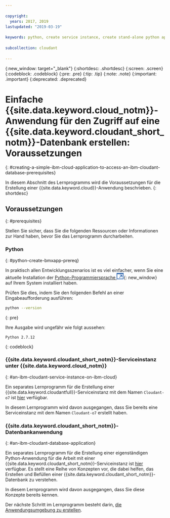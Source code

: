 ```yaml
---

copyright:
  years: 2017, 2019
lastupdated: "2019-03-19"

keywords: python, create service instance, create stand-alone python application

subcollection: cloudant

---
```


{:new_window: target="_blank"}
{:shortdesc: .shortdesc}
{:screen: .screen}
{:codeblock: .codeblock}
{:pre: .pre}
{:tip: .tip}
{:note: .note}
{:important: .important}
{:deprecated: .deprecated}

<!-- Acrolinx: 2017-05-10 -->

# Einfache {{site.data.keyword.cloud_notm}}-Anwendung für den Zugriff auf eine {{site.data.keyword.cloudant_short_notm}}-Datenbank erstellen: Voraussetzungen
{: #creating-a-simple-ibm-cloud-application-to-access-an-ibm-cloudant-database-prerequisites}

In diesem Abschnitt des Lernprogramms wird die Voraussetzungen
für die Erstellung einer {{site.data.keyword.cloud}}-Anwendung beschrieben.
{: shortdesc}

## Voraussetzungen
{: #prerequisites}

Stellen Sie sicher, dass Sie die folgenden Ressourcen oder Informationen zur Hand haben, bevor Sie das Lernprogramm durcharbeiten.

### Python
{: #python-create-bmxapp-prereq}

In praktisch allen Entwicklungsszenarios ist es viel einfacher, wenn Sie eine aktuelle Installation der
[Python-Programmiersprache ![Symbol für externen Link](../images/launch-glyph.svg "Symbol für externen Link")](https://www.python.org/){: new_window}
auf Ihrem System installiert haben.

Prüfen Sie dies, indem Sie den folgenden Befehl an einer Eingabeaufforderung ausführen:

```sh
python --version
```
{: pre}

Ihre Ausgabe wird ungefähr wie folgt aussehen:

```
Python 2.7.12
```
{: codeblock}

### {{site.data.keyword.cloudant_short_notm}}-Serviceinstanz unter {{site.data.keyword.cloud_notm}}
{: #an-ibm-cloudant-service-instance-on-ibm-cloud}

Ein separates Lernprogramm für die Erstellung einer {{site.data.keyword.cloudantfull}}-Serviceinstanz mit dem Namen
`Cloudant-o7` ist [hier](/docs/services/Cloudant?topic=cloudant-creating-an-ibm-cloudant-instance-on-ibm-cloud#creating-an-ibm-cloudant-instance-on-ibm-cloud) verfügbar.

In diesem Lernprogramm wird davon ausgegangen, dass Sie bereits eine Serviceinstanz mit dem
Namen `Cloudant-o7` erstellt haben.

### {{site.data.keyword.cloudant_short_notm}}-Datenbankanwendung
{: #an-ibm-cloudant-database-application}

Ein separates Lernprogramm für die Erstellung einer eigenständigen Python-Anwendung für die Arbeit mit einer {{site.data.keyword.cloudant_short_notm}}-Serviceinstanz ist [hier](/docs/services/Cloudant?topic=cloudant-creating-and-populating-a-simple-ibm-cloudant-database-on-ibm-cloud#creating-and-populating-a-simple-ibm-cloudant-database-on-ibm-cloud) verfügbar.
Es stellt eine Reihe von Konzepten vor, die dabei helfen, das Erstellen und Befüllen einer {{site.data.keyword.cloudant_short_notm}}-Datenbank zu verstehen.

In diesem Lernprogramm wird davon ausgegangen, dass Sie diese Konzepte bereits kennen.

Der nächste Schritt im Lernprogramm besteht darin, [die Anwendungsumgebung zu erstellen](/docs/services/Cloudant?topic=cloudant-creating-a-simple-ibm-cloud-application-to-access-an-ibm-cloudant-database-the-application-environment#creating-a-simple-ibm-cloud-application-to-access-an-ibm-cloudant-database-the-application-environment).
